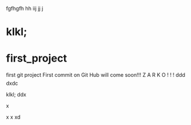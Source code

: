 
fgfhgfh
hh
iij
jj
j

klkl;
=======
# first_project
first git project
First commit on Git Hub will come soon!!!
Z A R K O   ! ! !
ddd 
dxdc

klkl;
ddx


x

x
x
xd

